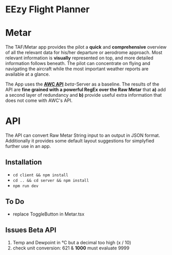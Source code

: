 # EEzy Flight Planner

# Metar

The TAF/Metar app provides the pilot a **quick** and **comprehensive** overview of all the relevant data for his/her departure or aerodrome approach. Most relevant information is **visually** represented on top, and more detailed information follows beneath. The pilot can concentrate on flying and navigating the aircraft while the most important weather reports are available at a glance.

The App uses the [**AWC API**](https://www.aviationweather.gov/dataserver) _beta_-Server as a baseline. The results of the API are **fine grained with a powerful RegEx over the Raw Metar** that **a)** add a second layer of redundancy and **b)** provide useful extra information that does not come with AWC's API.

# API

The API can convert Raw Metar String input to an output in JSON format. Additionally it provides some default layout suggestions for simplyfied further use in an app.

## Installation

- `cd client && npm install`
- `cd .. && cd server && npm install`
- `npm run dev`

## To Do

- replace ToggleButton in Metar.tsx

## Issues Beta API

1. Temp and Dewpoint in °C but a decimal too high (x / 10)
2. check unit conversion: 621 & **1000** must evaluate 9999
